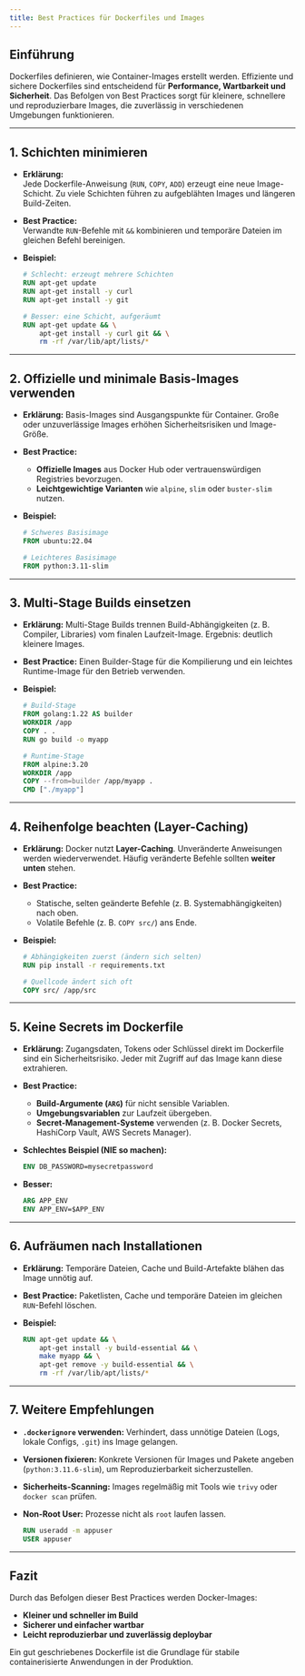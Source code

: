 ```yaml
---
title: Best Practices für Dockerfiles und Images
---
```


## Einführung

Dockerfiles definieren, wie Container-Images erstellt werden. Effiziente und sichere Dockerfiles sind entscheidend für **Performance, Wartbarkeit und Sicherheit**. Das Befolgen von Best Practices sorgt für kleinere, schnellere und reproduzierbare Images, die zuverlässig in verschiedenen Umgebungen funktionieren.

---

## 1. Schichten minimieren

- **Erklärung:**  
  Jede Dockerfile-Anweisung (`RUN`, `COPY`, `ADD`) erzeugt eine neue Image-Schicht. Zu viele Schichten führen zu aufgeblähten Images und längeren Build-Zeiten.
  
- **Best Practice:**  
  Verwandte `RUN`-Befehle mit `&&` kombinieren und temporäre Dateien im gleichen Befehl bereinigen.
  
- **Beispiel:**

  ```dockerfile
  # Schlecht: erzeugt mehrere Schichten
  RUN apt-get update
  RUN apt-get install -y curl
  RUN apt-get install -y git

  # Besser: eine Schicht, aufgeräumt
  RUN apt-get update && \
      apt-get install -y curl git && \
      rm -rf /var/lib/apt/lists/*
  ```

---

## 2. Offizielle und minimale Basis-Images verwenden

* **Erklärung:**
  Basis-Images sind Ausgangspunkte für Container. Große oder unzuverlässige Images erhöhen Sicherheitsrisiken und Image-Größe.

* **Best Practice:**

  * **Offizielle Images** aus Docker Hub oder vertrauenswürdigen Registries bevorzugen.
  * **Leichtgewichtige Varianten** wie `alpine`, `slim` oder `buster-slim` nutzen.

* **Beispiel:**

  ```dockerfile
  # Schweres Basisimage
  FROM ubuntu:22.04

  # Leichteres Basisimage
  FROM python:3.11-slim
  ```

---

## 3. Multi-Stage Builds einsetzen

* **Erklärung:**
  Multi-Stage Builds trennen Build-Abhängigkeiten (z. B. Compiler, Libraries) vom finalen Laufzeit-Image. Ergebnis: deutlich kleinere Images.

* **Best Practice:**
  Einen Builder-Stage für die Kompilierung und ein leichtes Runtime-Image für den Betrieb verwenden.

* **Beispiel:**

  ```dockerfile
  # Build-Stage
  FROM golang:1.22 AS builder
  WORKDIR /app
  COPY . .
  RUN go build -o myapp

  # Runtime-Stage
  FROM alpine:3.20
  WORKDIR /app
  COPY --from=builder /app/myapp .
  CMD ["./myapp"]
  ```

---

## 4. Reihenfolge beachten (Layer-Caching)

* **Erklärung:**
  Docker nutzt **Layer-Caching**. Unveränderte Anweisungen werden wiederverwendet. Häufig veränderte Befehle sollten **weiter unten** stehen.

* **Best Practice:**

  * Statische, selten geänderte Befehle (z. B. Systemabhängigkeiten) nach oben.
  * Volatile Befehle (z. B. `COPY src/`) ans Ende.

* **Beispiel:**

  ```dockerfile
  # Abhängigkeiten zuerst (ändern sich selten)
  RUN pip install -r requirements.txt

  # Quellcode ändert sich oft
  COPY src/ /app/src
  ```

---

## 5. Keine Secrets im Dockerfile

* **Erklärung:**
  Zugangsdaten, Tokens oder Schlüssel direkt im Dockerfile sind ein Sicherheitsrisiko. Jeder mit Zugriff auf das Image kann diese extrahieren.

* **Best Practice:**

  * **Build-Argumente (`ARG`)** für nicht sensible Variablen.
  * **Umgebungsvariablen** zur Laufzeit übergeben.
  * **Secret-Management-Systeme** verwenden (z. B. Docker Secrets, HashiCorp Vault, AWS Secrets Manager).

* **Schlechtes Beispiel (NIE so machen):**

  ```dockerfile
  ENV DB_PASSWORD=mysecretpassword
  ```

* **Besser:**

  ```dockerfile
  ARG APP_ENV
  ENV APP_ENV=$APP_ENV
  ```

---

## 6. Aufräumen nach Installationen

* **Erklärung:**
  Temporäre Dateien, Cache und Build-Artefakte blähen das Image unnötig auf.

* **Best Practice:**
  Paketlisten, Cache und temporäre Dateien im gleichen `RUN`-Befehl löschen.

* **Beispiel:**

  ```dockerfile
  RUN apt-get update && \
      apt-get install -y build-essential && \
      make myapp && \
      apt-get remove -y build-essential && \
      rm -rf /var/lib/apt/lists/*
  ```

---

## 7. Weitere Empfehlungen

* **`.dockerignore` verwenden:**
  Verhindert, dass unnötige Dateien (Logs, lokale Configs, `.git`) ins Image gelangen.

* **Versionen fixieren:**
  Konkrete Versionen für Images und Pakete angeben (`python:3.11.6-slim`), um Reproduzierbarkeit sicherzustellen.

* **Sicherheits-Scanning:**
  Images regelmäßig mit Tools wie `trivy` oder `docker scan` prüfen.

* **Non-Root User:**
  Prozesse nicht als `root` laufen lassen.

  ```dockerfile
  RUN useradd -m appuser
  USER appuser
  ```

---

## Fazit

Durch das Befolgen dieser Best Practices werden Docker-Images:

* **Kleiner und schneller im Build**
* **Sicherer und einfacher wartbar**
* **Leicht reproduzierbar und zuverlässig deploybar**

Ein gut geschriebenes Dockerfile ist die Grundlage für stabile containerisierte Anwendungen in der Produktion.
